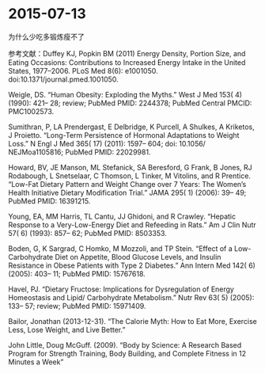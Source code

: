 # 2015-07-13

为什么少吃多锻炼瘦不了

参考文献：Duffey KJ, Popkin BM (2011) Energy Density, Portion Size, and Eating Occasions: Contributions to Increased Energy Intake in the United States, 1977–2006. PLoS Med 8(6): e1001050. doi:10.1371/journal.pmed.1001050.

Weigle, DS. “Human Obesity: Exploding the Myths.” West J Med 153( 4) (1990): 421– 28; review; PubMed PMID: 2244378; PubMed Central PMCID: PMC1002573.

Sumithran, P, LA Prendergast, E Delbridge, K Purcell, A Shulkes, A Kriketos, J Proietto. “Long-Term Persistence of Hormonal Adaptations to Weight Loss.” N Engl J Med 365( 17) (2011): 1597– 604; doi: 10.1056/ NEJMoa1105816; PubMed PMID: 22029981.

Howard, BV, JE Manson, ML Stefanick, SA Beresford, G Frank, B Jones, RJ Rodabough, L Snetselaar, C Thomson, L Tinker, M Vitolins, and R Prentice. “Low-Fat Dietary Pattern and Weight Change over 7 Years: The Women’s Health Initiative Dietary Modification Trial.” JAMA 295( 1) (2006): 39– 49; PubMed PMID: 16391215.

Young, EA, MM Harris, TL Cantu, JJ Ghidoni, and R Crawley. “Hepatic Response to a Very-Low-Energy Diet and Refeeding in Rats.” Am J Clin Nutr 57( 6) (1993): 857– 62; PubMed PMID: 8503353.

Boden, G, K Sargrad, C Homko, M Mozzoli, and TP Stein. “Effect of a Low-Carbohydrate Diet on Appetite, Blood Glucose Levels, and Insulin Resistance in Obese Patients with Type 2 Diabetes.” Ann Intern Med 142( 6) (2005): 403– 11; PubMed PMID: 15767618.

Havel, PJ. “Dietary Fructose: Implications for Dysregulation of Energy Homeostasis and Lipid/ Carbohydrate Metabolism.” Nutr Rev 63( 5) (2005): 133– 57; review; PubMed PMID: 15971409.

Bailor, Jonathan (2013-12-31). “The Calorie Myth: How to Eat More, Exercise Less, Lose Weight, and Live Better.”

John Little, Doug McGuff. (2009). “Body by Science: A Research Based Program for Strength Training, Body Building, and Complete Fitness in 12 Minutes a Week”
